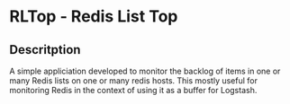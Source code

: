 # RLTop - Redis List Top


## Descritption

A simple appliciation developed to monitor the backlog of items in one or many Redis lists on one or many redis hosts.  This mostly useful for monitoring Redis in the context of using it as a buffer for Logstash.


